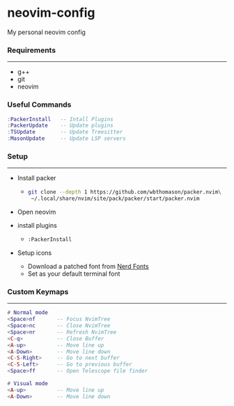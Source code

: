 # neovim-config
My personal neovim config

### Requirements
---
  - g++
  - git
  - neovim

### Useful Commands
```lua
:PackerInstall   -- Intall Plugins
:PackerUpdate    -- Update plugins
:TSUpdate        -- Update Treesitter
:MasonUpdate     -- Update LSP servers
```

### Setup
---
- Install packer
  - ```bash
    git clone --depth 1 https://github.com/wbthomason/packer.nvim\
     ~/.local/share/nvim/site/pack/packer/start/packer.nvim
    ```

- Open neovim
- install plugins
  - ```bash
    :PackerInstall
    ```

- Setup icons
  - Download a patched font from [Nerd Fonts](https://www.nerdfonts.com)
  - Set as your default terminal font

### Custom Keymaps
---
```lua
# Normal mode
<Space>nf       -- Focus NvimTree
<Space>nc       -- Close NvimTree
<Space>nr       -- Refresh NvimTree
<C-q>           -- Close Buffer
<A-up>          -- Move line up
<A-Down>        -- Move line down
<C-S-Right>     -- Go to next buffer
<C-S-Left>      -- Go to previous buffer
<Space>ff       -- Open Telescope file finder

# Visual mode
<A-up>          -- Move line up
<A-Down>        -- Move line down
```
  
